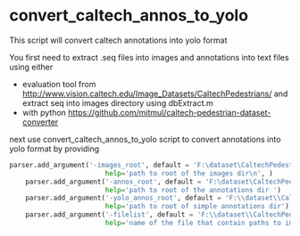 # convert_caltech_annos_to_yolo
This script will convert caltech annotations into yolo format

You first need to extract .seq files into images and annotations into text files using either 
- evaluation tool from http://www.vision.caltech.edu/Image_Datasets/CaltechPedestrians/  and extract seq into images directory using dbExtract.m
- with python https://github.com/mitmul/caltech-pedestrian-dataset-converter

next use convert_caltech_annos_to_yolo script to convert annotations into yolo format by providing

```python
parser.add_argument('-images_root', default = 'F:\dataset\CaltechPedestrians\\train_images', # This dir name I cannot change cuz it will cause confusion 
                        help='path to root of the images dir\n', )
    parser.add_argument('-annos_root', default = 'F:\dataset\CaltechPedestrians\\txt_annotations',  
                        help='path to root of the annotations dir ')
    parser.add_argument('-yolo_annos_root', default = 'F:\\dataset\\CaltechPedestrians\\fullBB-sample\\train_labels', 
                        help='path to root of simple annotations dir')
    parser.add_argument('-filelist', default = 'F:\\dataset\\CaltechPedestrians\\fullBB-sample\\filelist_train.txt', 
                        help='name of the file that contain paths to images.')
```

